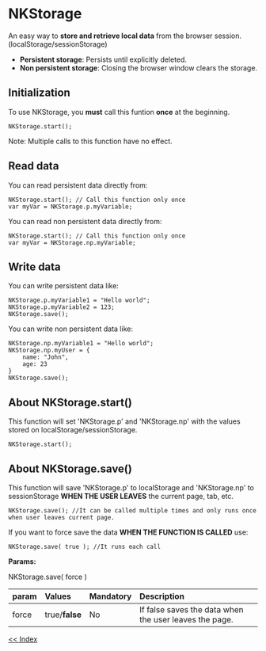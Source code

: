 # NKStorage
An easy way to **store and retrieve local data** from the browser session. (localStorage/sessionStorage)

- __Persistent storage__: Persists until explicitly deleted.
- __Non persistent storage__: Closing the browser window clears the storage.


Initialization
----------------------------------------------------------------------------
To use NKStorage, you **must** call this funtion **once** at the beginning.

    NKStorage.start();

Note: Multiple calls to this function have no effect.

Read data
----------------------------------------------------------------------------
You can read persistent data directly from:

    NKStorage.start(); // Call this function only once
    var myVar = NKStorage.p.myVariable;

You can read non persistent data directly from: 

    NKStorage.start(); // Call this function only once
    var myVar = NKStorage.np.myVariable;
    


Write data
----------------------------------------------------------------------------
You can write persistent data like:

    NKStorage.p.myVariable1 = "Hello world";
    NKStorage.p.myVariable2 = 123;
    NKStorage.save();

You can write non persistent data like: 

    NKStorage.np.myVariable1 = "Hello world";
    NKStorage.np.myUser = {
        name: "John",
        age: 23
    }
    NKStorage.save();


About NKStorage.start()
----------------------------------------------------------------------------
This function will set 'NKStorage.p' and 'NKStorage.np' with the values stored on localStorage/sessionStorage.

    NKStorage.start();

About NKStorage.save()
----------------------------------------------------------------------------
This function will save 'NKStorage.p' to localStorage and 'NKStorage.np' to sessionStorage **WHEN THE USER LEAVES** the current page, tab, etc. 

    NKStorage.save(); //It can be called multiple times and only runs once when user leaves current page.

If you want to force save the data **WHEN THE FUNCTION IS CALLED** use:

    NKStorage.save( true ); //It runs each call

**Params:**

NKStorage.save( force )

| param | Values | Mandatory | Description |
|:---|:---|:---|:---|
| force | true/**false** | No | If false saves the data when the user leaves the page. |


[<< Index](../../../../)